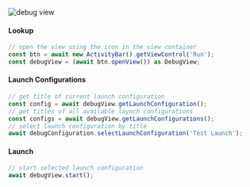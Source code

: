 ![debug view](https://user-images.githubusercontent.com/4181232/122539414-e0dfd700-d027-11eb-9c72-f1745d7bb3c7.png)

#### Lookup

```typescript
// open the view using the icon in the view container
const btn = await new ActivityBar().getViewControl('Run');
const debugView = (await btn.openView()) as DebugView;
```

#### Launch Configurations

```typescript
// get title of current launch configuration
const config = await debugView.getLaunchConfiguration();
// get titles of all available laynch configurations
const configs = await debugView.getLaunchConfigurations();
// select launch configuration by title
await debugConfiguration.selectLaunchConfiguration('Test Launch');
```

#### Launch

```typescript
// start selected launch configuration
await debugView.start();
```
